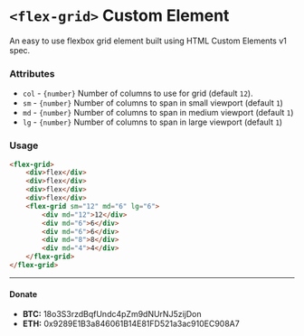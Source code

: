 # `<flex-grid>` Custom Element
An easy to use flexbox grid element built using HTML Custom Elements v1 spec.

### Attributes
- `col` - `{number}` Number of columns to use for grid (default `12`).
- `sm` - `{number}` Number of columns to span in small viewport (default `1`)
- `md` - `{number}` Number of columns to span in medium viewport (default `1`)
- `lg` - `{number}` Number of columns to span in large viewport (default `1`)

### Usage
```html
<flex-grid>
    <div>flex</div>
    <div>flex</div>
    <div>flex</div>
    <div>flex</div>
    <flex-grid sm="12" md="6" lg="6">
        <div md="12">12</div>
        <div md="6">6</div>
        <div md="6">6</div>
        <div md="8">8</div>
        <div md="4">4</div>
    </flex-grid>
</flex-grid>
```

-----------
#### Donate

- **BTC:** 18o3S3rzdBqfUndc4pZm9dNUrNJ5zijDon
- **ETH:** 0x9289E1B3a846061B14E81FD521a3ac910EC908A7
